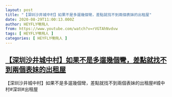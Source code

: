 ```yaml
---
layout: post
title: "【深圳沙井城中村】如果不是多遛幾個彎，差點就找不到兩個表妹的出租屋"
date: 2020-08-29T11:00:13.000Z
author: HEYFLY嘿飛人
from: https://www.youtube.com/watch?v=rVGTAhNvdvw
tags: [ HEYFLY嘿飛人 ]
categories: [ HEYFLY嘿飛人 ]
---
```

<!--1598698813000-->
[【深圳沙井城中村】如果不是多遛幾個彎，差點就找不到兩個表妹的出租屋](https://www.youtube.com/watch?v=rVGTAhNvdvw)
------

<div>
【深圳沙井城中村】如果不是多遛幾個彎，差點就找不到兩個表妹的出租屋#城中村#深圳#出租屋
</div>
